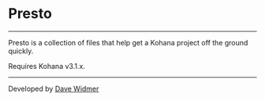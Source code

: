 # Presto

---------

Presto is a collection of files that help get a Kohana project off the ground quickly.

Requires Kohana v3.1.x.

--------

Developed by [Dave Widmer](http://www.davewidmer.net)
